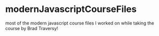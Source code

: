 # modernJavascriptCourseFiles
most of the modern javascript course files I worked on while taking the course by Brad Traversy!
